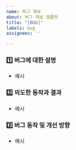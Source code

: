 ```yaml
---
name: 버그 제보
about: 버그 제보 템플릿
title: "[BUG]"
labels: bug
assignees: ''

---
```


### 1️⃣ 버그에 대한 설명
<!-- 버그에 대해 간단하게 작성해 주세요 -->
- 예시

### 2️⃣ 의도한 동작과 결과
<!-- 의도한 동작과 결과를 작성해 주세요. -->
- 예시

### 3️⃣ 버그 동작 및 개선 방향
<!-- 버그 동작 및 개선 방향을 작성해 주세요. -->
- 예시
